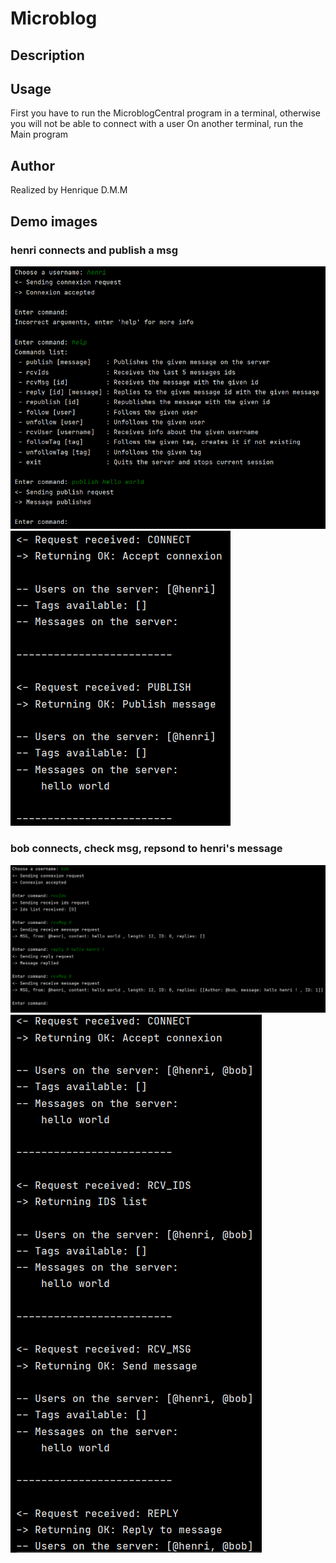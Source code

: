 # Microblog

## Description

## Usage
First you have to run the MicroblogCentral program in a terminal, otherwise you will not be able to connect with a user
On another terminal, run the Main program


## Author
Realized by Henrique D.M.M

## Demo images
### henri connects and publish a msg
![Alt text](./demo_images/demo0.png)
![Alt text](./demo_images/demo1.png)

### bob connects, check msg, repsond to henri's message
![Alt text](./demo_images/demo2.png)
![Alt text](./demo_images/demo3.png)
